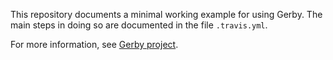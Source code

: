 This repository documents a minimal working example for using Gerby. The main steps in doing so are documented in the file `.travis.yml`.

For more information, see [Gerby project](https://gerby-project.github.io).
